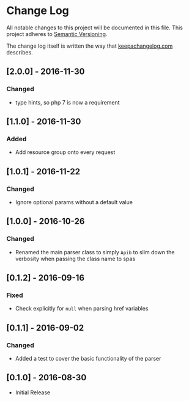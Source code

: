 # Change Log
All notable changes to this project will be documented in this file.
This project adheres to [Semantic Versioning](http://semver.org/).

The change log itself is written the way that [keepachangelog.com](http://keepachangelog.com/) describes.

## [2.0.0] - 2016-11-30
### Changed
- type hints, so php 7 is now a requirement

## [1.1.0] - 2016-11-30
### Added
- Add resource group onto every request

## [1.0.1] - 2016-11-22
### Changed
- Ignore optional params without a default value

## [1.0.0] - 2016-10-26
### Changed
- Renamed the main parser class to simply `Apib`
  to slim down the verbosity when passing the class name to spas

## [0.1.2] - 2016-09-16
### Fixed
- Check explicitly for `null` when parsing href variables

## [0.1.1] - 2016-09-02
### Changed
- Added a test to cover the basic functionality of the parser

## [0.1.0] - 2016-08-30
- Initial Release
